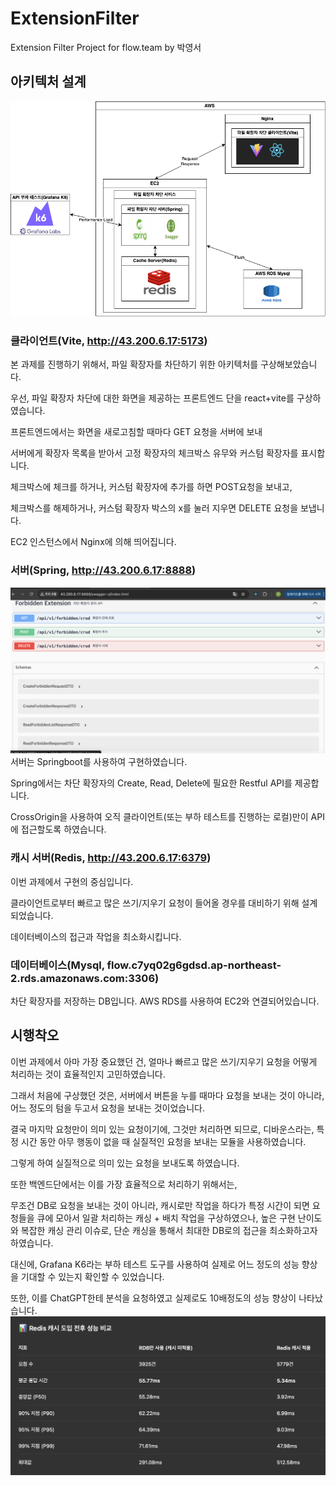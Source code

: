 # ExtensionFilter

Extension Filter Project for flow.team by 박영서
 

## 아키텍처 설계

![img](https://github.com/ahmola/ExtensionFilter/blob/main/%ED%94%8C%EB%A1%9C%EC%9A%B0%EA%B3%BC%EC%A0%9C%EC%95%84%ED%82%A4%ED%85%8D%EC%B2%98.png)
### 클라이언트(Vite, http://43.200.6.17:5173)
본 과제를 진행하기 위해서, 파일 확장자를 차단하기 위한 아키텍처를 구상해보았습니다.

우선, 파일 확장자 차단에 대한 화면을 제공하는 프론트엔드 단을 react+vite를 구상하였습니다.

프론트엔드에서는 화면을 새로고침할 때마다 GET 요청을 서버에 보내
 
서버에게 확장자 목록을 받아서 고정 확장자의 체크박스 유무와 커스텀 확장자를 표시합니다.

체크박스에 체크를 하거나, 커스텀 확장자에 추가를 하면 POST요청을 보내고,

체크박스를 해제하거나, 커스텀 확장자 박스의 x를 눌러 지우면 DELETE 요청을 보냅니다.

EC2 인스턴스에서 Nginx에 의해 띄어집니다.

### 서버(Spring, http://43.200.6.17:8888)
![img](https://github.com/ahmola/ExtensionFilter/blob/main/%EC%8A%A4%EC%9B%A8%EA%B1%B0.png)
서버는 Springboot를 사용하여 구현하였습니다.

Spring에서는 차단 확장자의 Create, Read, Delete에 필요한 Restful API를 제공합니다.

CrossOrigin을 사용하여 오직 클라이언트(또는 부하 테스트를 진행하는 로컬)만이 API에 접근할도록 하였습니다.


### 캐시 서버(Redis, http://43.200.6.17:6379)
이번 과제에서 구현의 중심입니다.

클라이언트로부터 빠르고 많은 쓰기/지우기 요청이 들어올 경우를 대비하기 위해 설계되었습니다.

데이터베이스의 접근과 작업을 최소화시킵니다.


### 데이터베이스(Mysql, flow.c7yq02g6gdsd.ap-northeast-2.rds.amazonaws.com:3306)
차단 확장자를 저장하는 DB입니다. AWS RDS를 사용하여 EC2와 연결되어있습니다.

## 시행착오
이번 과제에서 아마 가장 중요했던 건, 얼마나 빠르고 많은 쓰기/지우기 요청을 어떻게 처리하는 것이 효율적인지 고민하였습니다.

그래서 처음에 구상했던 것은, 서버에서 버튼을 누를 때마다 요청을 보내는 것이 아니라, 어느 정도의 텀을 두고서 요청을 보내는 것이었습니다.

결국 마지막 요청만이 의미 있는 요청이기에, 그것만 처리하면 되므로, 디바운스라는, 특정 시간 동안 아무 행동이 없을 때 실질적인 요청을 보내는 모듈을 사용하였습니다.

그렇게 하여 실질적으로 의미 있는 요청을 보내도록 하였습니다.

또한 백엔드단에서는 이를 가장 효율적으로 처리하기 위해서는,

무조건 DB로 요청을 보내는 것이 아니라, 캐시로만 작업을 하다가 특정 시간이 되면 요청들을 큐에 모아서 일괄 처리하는 캐싱 + 배치 작업을 구상하였으나, 높은 구현 난이도와 복잡한 캐싱 관리 이슈로, 단순 캐싱을 통해서 최대한 DB로의 접근을 최소화하고자 하였습니다.

대신에, Grafana K6라는 부하 테스트 도구를 사용하여 실제로 어느 정도의 성능 향상을 기대할 수 있는지 확인할 수 있었습니다.

또한, 이를 ChatGPT한테 분석을 요청하였고 실제로도 10배정도의 성능 향상이 나타났습니다.
![img](https://github.com/ahmola/ExtensionFilter/blob/main/k6.png)
